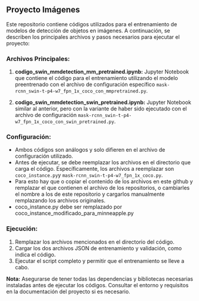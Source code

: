 ## Proyecto Imágenes

Este repositorio contiene códigos utilizados para el entrenamiento de modelos de detección de objetos en imágenes. A continuación, se describen los principales archivos y pasos necesarios para ejecutar el proyecto:

### Archivos Principales:
1. **codigo_swin_mmdetection_mm_pretrained.ipynb:** Jupyter Notebook que contiene el código para el entrenamiento utilizando el modelo preentrenado con el archivo de configuración específico `mask-rcnn_swin-t-p4-w7_fpn_1x_coco_con_mmpretrained.py`.

2. **codigo_swin_mmdetection_swin_pretrained.ipynb:** Jupyter Notebook similar al anterior, pero con la variante de haber sido ejecutado con el archivo de configuración `mask-rcnn_swin-t-p4-w7_fpn_1x_coco_con_swin_pretrained.py`.

### Configuración:
- Ambos códigos son análogos y solo difieren en el archivo de configuración utilizado.
- Antes de ejecutar, se debe reemplazar los archivos en el directorio que carga el código. Específicamente, los archivos a reemplazar son `coco_instance.py`y `mask-rcnn_swin-t-p4-w7_fpn_1x_coco.py`.
- Para esto hay que o copiar el contenido de los archivos en este github y remplazar el que contienen el archivo de los repositorios, o cambiarles el nombre a los de este repositorio y cargarlos manualmente remplazando los archivos originales.
- coco_instance.py debe ser remplazado por coco_instance_modificado_para_minneapple.py

### Ejecución:
1. Remplazar los archivos mencionados en el directorio del código.
2. Cargar los dos archivos JSON de entrenamiento y validación, como indica el código.
3. Ejecutar el script completo y permitir que el entrenamiento se lleve a cabo.

**Nota:** Asegurarse de tener todas las dependencias y bibliotecas necesarias instaladas antes de ejecutar los códigos. Consultar el entorno y requisitos en la documentación del proyecto si es necesario.
